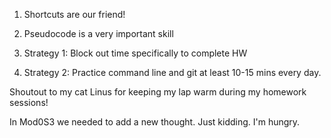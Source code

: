 1. Shortcuts are our friend!
2. Pseudocode is a very important skill

1. Strategy 1: Block out time specifically to complete HW
2. Strategy 2: Practice command line and git at least 10-15 mins every day.

Shoutout to my cat Linus for keeping my lap warm during my homework sessions!

In Mod0S3 we needed to add a new thought.
Just kidding. I'm hungry.
